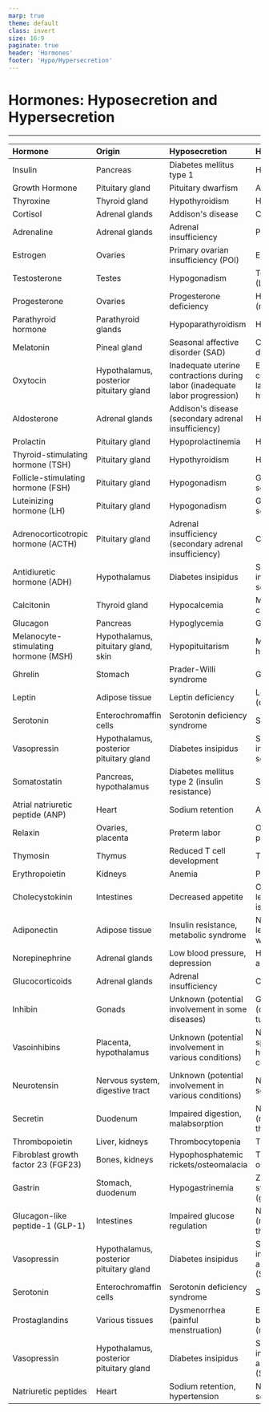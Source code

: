 ```yaml
---
marp: true
theme: default
class: invert
size: 16:9
paginate: true
header: 'Hormones'
footer: 'Hypo/Hypersecretion'
---
```


# Hormones: Hyposecretion and Hypersecretion

---

| **Hormone** | **Origin** | **Hyposecretion** | **Hypersecretion** |
| :---------- | :--------- | :---------------- | :----------------- |
| Insulin | Pancreas | Diabetes mellitus type 1 | Hyperinsulinism |
| Growth Hormone | Pituitary gland | Pituitary dwarfism | Acromegaly |
| Thyroxine | Thyroid gland | Hypothyroidism | Hyperthyroidism |
| Cortisol | Adrenal glands | Addison's disease | Cushing's syndrome |
| Adrenaline | Adrenal glands | Adrenal insufficiency | Pheochromocytoma |
| Estrogen | Ovaries | Primary ovarian insufficiency (POI) | Estrogen dominance |
| Testosterone | Testes | Hypogonadism | Testicular tumors (Leydig cell tumors) |
| Progesterone | Ovaries | Progesterone deficiency | Hyperprogesteronism (rare) |
| Parathyroid hormone | Parathyroid glands | Hypoparathyroidism | Hyperparathyroidism |
| Melatonin | Pineal gland | Seasonal affective disorder (SAD) | Circadian rhythm disorders |
| Oxytocin | Hypothalamus, posterior pituitary gland | Inadequate uterine contractions during labor (inadequate labor progression) | Excessive uterine contractions during labor (uterine hyperstimulation) |
| Aldosterone | Adrenal glands | Addison's disease (secondary adrenal insufficiency) | Hyperaldosteronism |
| Prolactin | Pituitary gland | Hypoprolactinemia | Hyperprolactinemia |
| Thyroid-stimulating hormone (TSH) | Pituitary gland | Hypothyroidism | Hyperthyroidism |
| Follicle-stimulating hormone (FSH) | Pituitary gland | Hypogonadism | Gonadotropin-secreting tumors |
| Luteinizing hormone (LH) | Pituitary gland | Hypogonadism | Gonadotropin-secreting tumors |
| Adrenocorticotropic hormone (ACTH) | Pituitary gland | Adrenal insufficiency (secondary adrenal insufficiency) | Cushing's disease |
| Antidiuretic hormone (ADH) | Hypothalamus | Diabetes insipidus | Syndrome of inappropriate ADH secretion (SIADH) |
| Calcitonin | Thyroid gland | Hypocalcemia | Medullary thyroid cancer |
| Glucagon | Pancreas | Hypoglycemia | Glucagonoma |
| Melanocyte-stimulating hormone (MSH) | Hypothalamus, pituitary gland, skin | Hypopituitarism | Melanosis, hyperpigmentation |
| Ghrelin | Stomach | Prader-Willi syndrome | Ghrelinoma |
| Leptin | Adipose tissue | Leptin deficiency | Leptin resistance (obesity-related) |
| Serotonin | Enterochromaffin cells | Serotonin deficiency syndrome | Serotonin syndrome |
| Vasopressin | Hypothalamus, posterior pituitary gland | Diabetes insipidus | Syndrome of inappropriate ADH secretion (SIADH) |
| Somatostatin | Pancreas, hypothalamus | Diabetes mellitus type 2 (insulin resistance) | Somatostatinoma |
| Atrial natriuretic peptide (ANP) | Heart | Sodium retention | Atrial myxoma |
| Relaxin | Ovaries, placenta | Preterm labor | Overactive relaxin production |
| Thymosin | Thymus | Reduced T cell development | Thymus gland tumors |
| Erythropoietin | Kidneys | Anemia | Polycythemia |
| Cholecystokinin | Intestines | Decreased appetite | Overproduction leading to gallbladder issues |
| Adiponectin | Adipose tissue | Insulin resistance, metabolic syndrome | Not applicable (low levels associated with obesity) |
| Norepinephrine | Adrenal glands | Low blood pressure, depression | Hypertension, anxiety |
| Glucocorticoids | Adrenal glands | Adrenal insufficiency | Cushing's syndrome |
| Inhibin | Gonads | Unknown (potential involvement in some diseases) | Granulosa cell tumors (ovaries), testicular tumors |
| Vasoinhibins | Placenta, hypothalamus | Unknown (potential involvement in various conditions) | Not applicable (no specific hypersecretion condition) |
| Neurotensin | Nervous system, digestive tract | Unknown (potential involvement in various conditions) | Neurotensin-secreting tumors |
| Secretin | Duodenum | Impaired digestion, malabsorption | Not applicable (rapidly inactivated in the body) |
| Thrombopoietin | Liver, kidneys | Thrombocytopenia | Thrombocytosis |
| Fibroblast growth factor 23 (FGF23) | Bones, kidneys | Hypophosphatemic rickets/osteomalacia | Tumor-induced osteomalacia |
| Gastrin | Stomach, duodenum | Hypogastrinemia | Zollinger-Ellison syndrome (gastrinoma) |
| Glucagon-like peptide-1 (GLP-1) | Intestines | Impaired glucose regulation | Not applicable (rapidly degraded in the body) |
| Vasopressin | Hypothalamus, posterior pituitary gland | Diabetes insipidus | Syndrome of inappropriate antidiuretic hormone (SIADH) |
| Serotonin | Enterochromaffin cells | Serotonin deficiency syndrome | Serotonin syndrome |
| Prostaglandins | Various tissues | Dysmenorrhea (painful menstruation) | Excessive menstrual bleeding (menorrhagia) |
| Vasopressin | Hypothalamus, posterior pituitary gland | Diabetes insipidus | Syndrome of inappropriate antidiuretic hormone (SIADH) |
| Natriuretic peptides | Heart | Sodium retention, hypertension | Natriuretic peptide-secreting tumors |
